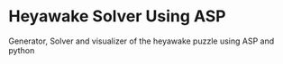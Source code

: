 # Heyawake Solver Using ASP

Generator, Solver and visualizer of the heyawake puzzle using ASP and python
